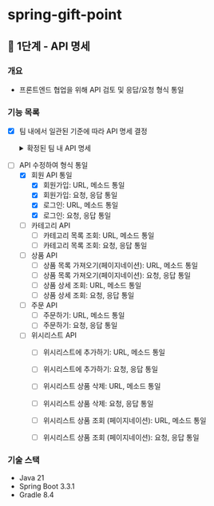 # spring-gift-point

## 🚀 1단계 - API 명세

### 개요
- 프론트엔드 협업을 위해 API 검토 및 응답/요청 형식 통일

### 기능 목록
- [X] 팀 내에서 일관된 기준에 따라 API 명세 결정

    <details>
      <summary>확정된 팀 내 API 명세</summary>
    [프론트엔드에서 필요로 하는 API에 대해 요청/응답 통일](https://quickest-asterisk-75d.notion.site/TIL-BE-6a5c862a0b09410d943531f74281b231?p=8e8a604db8254cdb8c99ad3e6fc4ac5e&pm=c#:~:text=%EB%82%B4%EC%9A%A9%20(%ED%95%84%EC%88%98)-,6%EC%A3%BC%EC%B0%A8%20%EA%B3%BC%EC%A0%9C%20Step1%20%EB%AF%B8%EC%85%98%20%EC%A7%84%ED%96%89,-%ED%94%84%EB%A1%A0%ED%8A%B8%EC%97%94%EB%93%9C%EC%97%90%EC%84%9C%20%ED%95%84%EC%9A%94%EB%A1%9C%20%ED%95%98%EB%8A%94)
    
    통일할 API:
    - 회원 API - 회원 가입, 로그인
    - 카테고리 API - 카테고리 목록 조회
    - 상품 API - 상품 목록 가져오기(페이지네이션), 상품 상세 조회
    - 주문 API - 주문하기
    - 위시리스트 API - 위시리스트에 추가하기, 위시리스트 상품 삭제, 위시리스트 상품 조회 (페이지네이션)

</details>

- [ ] API 수정하여 형식 통일
    - [X] 회원 API 통일
        - [X] 회원가입: URL, 메소드 통일
        - [X] 회원가입: 요청, 응답 통일
        - [X] 로그인: URL, 메소드 통일
        - [X] 로그인: 요청, 응답 통일

    - [ ] 카테고리 API
        - [ ] 카테고리 목록 조회: URL, 메소드 통일
        - [ ] 카테고리 목록 조회: 요청, 응답 통일

    - [ ] 상품 API
        - [ ] 상품 목록 가져오기(페이지네이션): URL, 메소드 통일
        - [ ] 상품 목록 가져오기(페이지네이션): 요청, 응답 통일
        - [ ] 상품 상세 조회: URL, 메소드 통일
        - [ ] 상품 상세 조회: 요청, 응답 통일

    - [ ] 주문 API
        - [ ] 주문하기: URL, 메소드 통일
        - [ ] 주문하기: 요청, 응답 통일

    - [ ] 위시리스트 API
        - [ ] 위시리스트에 추가하기: URL, 메소드 통일
        - [ ] 위시리스트에 추가하기: 요청, 응답 통일
        - [ ] 위시리스트 상품 삭제: URL, 메소드 통일
        - [ ] 위시리스트 상품 삭제: 요청, 응답 통일
        - [ ] 위시리스트 상품 조회 (페이지네이션): URL, 메소드 통일
        - [ ] 위시리스트 상품 조회 (페이지네이션): 요청, 응답 통일


### 기술 스택
- Java 21
- Spring Boot 3.3.1
- Gradle 8.4